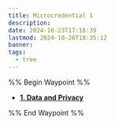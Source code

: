 ```yaml
---
title: Microcredential 1
description: 
date: 2024-10-23T17:16:39
lastmod: 2024-10-26T18:35:12
banner: 
tags:
  - tree
---
```

%% Begin Waypoint %%  
- **[1. Data and Privacy](./1.%20Data%20and%20Privacy/_index.md)**  
  
%% End Waypoint %%  
